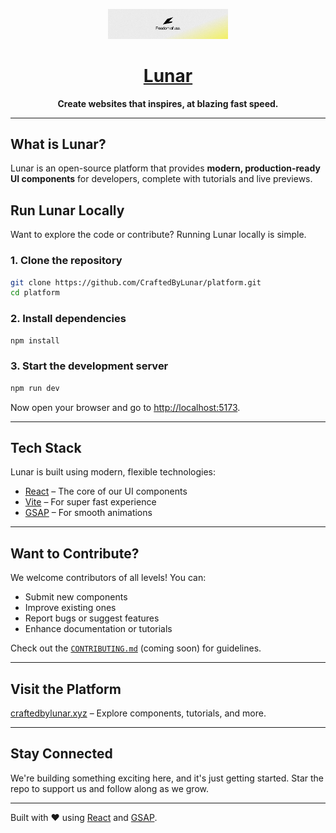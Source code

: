<p align="center">
  <img width="192" alt="Lunar Logo" src="./src/assets/bannerLunar.png" />
</p>

<h1 align="center">
  <a href="https://craftedbylunar.xyz/" target="_blank">Lunar</a>
</h1>

<p align="center">
  <strong>Create websites that inspires, at blazing fast speed.</strong><br/>
</p>

---

## What is Lunar?

Lunar is an open-source platform that provides **modern, production-ready UI components** for developers, complete with tutorials and live previews.

## Run Lunar Locally

Want to explore the code or contribute? Running Lunar locally is simple.

### 1. Clone the repository

```bash
git clone https://github.com/CraftedByLunar/platform.git
cd platform
```

### 2. Install dependencies

```bash
npm install
```

### 3. Start the development server

```bash
npm run dev
```

Now open your browser and go to [http://localhost:5173](http://localhost:5173).

---

## Tech Stack

Lunar is built using modern, flexible technologies:

- [React] – The core of our UI components
- [Vite] – For super fast experience
- [GSAP] – For smooth animations

---

## Want to Contribute?

We welcome contributors of all levels! You can:

- Submit new components
- Improve existing ones
- Report bugs or suggest features
- Enhance documentation or tutorials

Check out the [`CONTRIBUTING.md`](./CONTRIBUTING.md) (coming soon) for guidelines.

---

## Visit the Platform

[craftedbylunar.xyz](https://craftedbylunar.xyz) – Explore components, tutorials, and more.

---

## Stay Connected

We're building something exciting here, and it's just getting started. Star the repo to support us and follow along as we grow.

---

Built with ❤️ using [React] and [GSAP].

[React]: https://react.dev
[Vite]: https://vitejs.dev
[GSAP]: https://gsap.com
